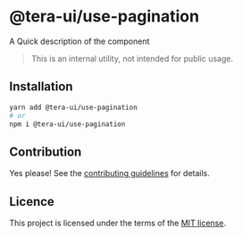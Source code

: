 # @tera-ui/use-pagination

A Quick description of the component

> This is an internal utility, not intended for public usage.

## Installation

```sh
yarn add @tera-ui/use-pagination
# or
npm i @tera-ui/use-pagination
```

## Contribution

Yes please! See the
[contributing guidelines](https://github.com/nextui-org/nextui/blob/master/CONTRIBUTING.md)
for details.

## Licence

This project is licensed under the terms of the
[MIT license](https://github.com/nextui-org/nextui/blob/master/LICENSE).
